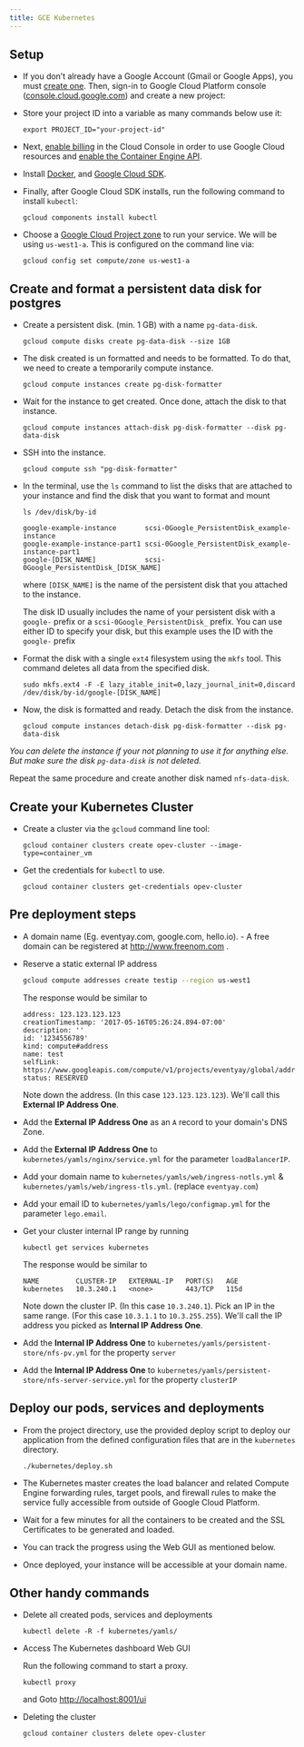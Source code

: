 ```yaml
---
title: GCE Kubernetes
---
```


## Setup

- If you don’t already have a Google Account (Gmail or Google Apps), you must [create one](https://accounts.google.com/SignUp). Then, sign-in to Google Cloud Platform console ([console.cloud.google.com](http://console.cloud.google.com/)) and create a new project:


- Store your project ID into a variable as many commands below use it:

    ```
    export PROJECT_ID="your-project-id"
    ```

- Next, [enable billing](https://console.cloud.google.com/billing) in the Cloud Console in order to use Google Cloud resources and [enable the Container Engine API](https://console.cloud.google.com/project/_/kubernetes/list).

- Install [Docker](https://docs.docker.com/engine/installation/), and [Google Cloud SDK](https://cloud.google.com/sdk/).

- Finally, after Google Cloud SDK installs, run the following command to install `kubectl`:

    ```
    gcloud components install kubectl
    ```

- Choose a [Google Cloud Project zone](https://cloud.google.com/compute/docs/regions-zones/regions-zones) to run your service. We will be using `us-west1-a`. This is configured on the command line via:

    ```
    gcloud config set compute/zone us-west1-a
    ```

## Create and format a persistent data disk for postgres

- Create a persistent disk. (min. 1 GB) with a name `pg-data-disk`.

    ```
    gcloud compute disks create pg-data-disk --size 1GB
    ```

- The disk created is un formatted and needs to be formatted. To do that, we need to create a temporarily compute instance.

    ```
    gcloud compute instances create pg-disk-formatter
    ```

- Wait for the instance to get created. Once done, attach the disk to that instance.

    ```
    gcloud compute instances attach-disk pg-disk-formatter --disk pg-data-disk
    ```

- SSH into the instance.

    ```
    gcloud compute ssh "pg-disk-formatter"
    ```

- In the terminal, use the `ls` command to list the disks that are attached to your instance and find the disk that you want to format and mount

    ```
    ls /dev/disk/by-id
    ```
    
    ```
    google-example-instance       scsi-0Google_PersistentDisk_example-instance
    google-example-instance-part1 scsi-0Google_PersistentDisk_example-instance-part1
    google-[DISK_NAME]            scsi-0Google_PersistentDisk_[DISK_NAME]
    ```

    where `[DISK_NAME]` is the name of the persistent disk that you attached to the instance.
    
    The disk ID usually includes the name of your persistent disk with a `google-` prefix or a `scsi-0Google_PersistentDisk_` prefix. You can use either ID to specify your disk, but this example uses the ID with the `google-` prefix


- Format the disk with a single `ext4` filesystem using the `mkfs` tool. This command deletes all data from the specified disk.

    ```
    sudo mkfs.ext4 -F -E lazy_itable_init=0,lazy_journal_init=0,discard /dev/disk/by-id/google-[DISK_NAME]
    ```

- Now, the disk is formatted and ready. Detach the disk from the instance.

    ```
    gcloud compute instances detach-disk pg-disk-formatter --disk pg-data-disk
    ```

_You can delete the instance if your not planning to use it for anything else. But make sure the disk `pg-data-disk` is not deleted._

Repeat the same procedure and create another disk named `nfs-data-disk`.

## Create your Kubernetes Cluster

- Create a cluster via the `gcloud` command line tool:

    ```
    gcloud container clusters create opev-cluster --image-type=container_vm
    ```

- Get the credentials for `kubectl` to use.

    ```
    gcloud container clusters get-credentials opev-cluster
    ```

## Pre deployment steps 
- A domain name (Eg. eventyay.com, google.com, hello.io). - A free domain can be registered at http://www.freenom.com .
- Reserve a static external IP address 
	
	```bash
	gcloud compute addresses create testip --region us-west1
	```
	
	The response would be similar to 
	
	```
	address: 123.123.123.123
	creationTimestamp: '2017-05-16T05:26:24.894-07:00'
	description: ''
	id: '1234556789'
	kind: compute#address
	name: test
	selfLink: https://www.googleapis.com/compute/v1/projects/eventyay/global/addresses/test
	status: RESERVED
	```	
	
	Note down the address. (In this case `123.123.123.123`). We'll call this **External IP Address One**.
- Add the **External IP Address One** as an `A` record to your domain's DNS Zone.
- Add the **External IP Address One** to `kubernetes/yamls/nginx/service.yml` for the parameter `loadBalancerIP`.
- Add your domain name to `kubernetes/yamls/web/ingress-notls.yml` & `kubernetes/yamls/web/ingress-tls.yml`. (replace `eventyay.com`)
- Add your email ID to `kubernetes/yamls/lego/configmap.yml` for the parameter `lego.email`.
- Get your cluster internal IP range by running

	```
	kubectl get services kubernetes
	```
	
	The response would be similar to 
	
	```
	NAME         CLUSTER-IP   EXTERNAL-IP   PORT(S)   AGE
	kubernetes   10.3.240.1   <none>        443/TCP   115d
	```
	
	Note down the cluster IP. (In this case `10.3.240.1`). Pick an IP in the same range. (For this case `10.3.1.1` to `10.3.255.255`). We'll call the IP address you picked as **Internal IP Address One**.
- Add the **Internal IP Address One** to `kubernetes/yamls/persistent-store/nfs-pv.yml` for the property `server`
- Add the **Internal IP Address One** to `kubernetes/yamls/persistent-store/nfs-server-service.yml` for the property `clusterIP`

## Deploy our pods, services and deployments

- From the project directory, use the provided deploy script to deploy our application from the defined configuration files that are in the `kubernetes` directory.

    ```
    ./kubernetes/deploy.sh
    ```

- The Kubernetes master creates the load balancer and related Compute Engine forwarding rules, target pools, and firewall rules to make the service fully accessible from outside of Google Cloud Platform. 
- Wait for a few minutes for all the containers to be created and the SSL Certificates to be generated and loaded. 
- You can track the progress using the Web GUI as mentioned below.
- Once deployed, your instance will be accessible at your domain name.
    

## Other handy commands

- Delete all created pods, services and deployments

    ```
    kubectl delete -R -f kubernetes/yamls/
    ```
    
-  Access The Kubernetes dashboard Web GUI

    Run the following command to start a proxy.
    
    ```
    kubectl proxy
    ```
    
    and Goto [http://localhost:8001/ui](http://localhost:8001/ui)

- Deleting the cluster
    ```
    gcloud container clusters delete opev-cluster
    ```
